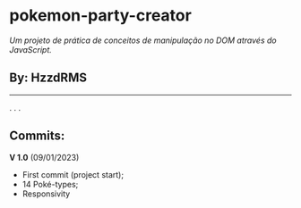 # pokemon-party-creator
 _Um projeto de prática de conceitos de manipulação no DOM através do JavaScript._
 ## By: HzzdRMS
---
.
.
.
## Commits:
 **V 1.0** (09/01/2023)
* First commit (project start); 
* 14 Poké-types;
* Responsivity

